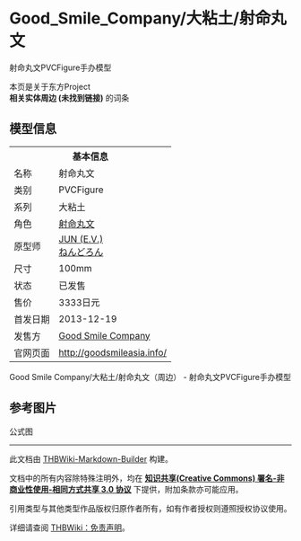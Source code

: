 # Good_Smile_Company/大粘土/射命丸文

<!-- source html: G:\repos\THBWiki-Markdown-Builder\THBWikiMarkdown\Temp\main\1\12\ns0%3AGood_Smile_Company%2F%E5%A4%A7%E7%B2%98%E5%9C%9F%2F%E5%B0%84%E5%91%BD%E4%B8%B8%E6%96%87.html -->

射命丸文PVCFigure手办模型

本页是关于东方Project  
 **相关实体周边 (未找到链接)** 的词条
## 模型信息

<table><tbody><tr><th colspan="2">基本信息</th></tr><tr><td class="label">名称</td><td> 射命丸文 </td></tr><tr><td class="label">类别</td><td>PVCFigure</td></tr><tr><td class="label">系列</td><td>大粘土</td></tr><tr><td class="label">角色</td><td><a href="./射命丸文.md" title="射命丸文">射命丸文</a></td></tr><tr><td class="label">原型师</td><td><a href="/index.php?title=JUN_(E.V.)&amp;action=edit&amp;redlink=1" class="new" title="JUN (E.V.)（页面不存在）">JUN (E.V.)</a><br><a href="/index.php?title=%E3%81%AD%E3%82%93%E3%81%A9%E3%82%8D%E3%82%93&amp;action=edit&amp;redlink=1" class="new" title="ねんどろん（页面不存在）">ねんどろん</a></td></tr><tr><td class="label">尺寸</td><td>100mm</td></tr><tr><td class="label">状态</td><td>已发售</td></tr><tr><td class="label">售价</td><td>3333日元</td></tr><tr><td class="label">首发日期</td><td>2013-12-19</td></tr><tr><td class="label">发售方</td><td><a href="./Good_Smile_Company.md" title="Good Smile Company">Good Smile Company</a></td></tr><tr><td class="label">官网页面</td><td><a rel="nofollow" class="external free" href="http://goodsmileasia.info/">http://goodsmileasia.info/</a></td></tr></tbody></table>

Good Smile Company/大粘土/射命丸文（周边） - 射命丸文PVCFigure手办模型
## 参考图片



[](./文件-Good_Smile_Company大粘土射命丸文-1.jpg.md)


[](./文件-Good_Smile_Company大粘土射命丸文-2.jpg.md)


[](./文件-Good_Smile_Company大粘土射命丸文-3.jpg.md)

公式图







---

此文档由 [THBWiki-Markdown-Builder](https://github.com/Delsin-Yu/THBWiki-Markdown-Builder) 构建。

文档中的所有内容除特殊注明外，均在 [**知识共享(Creative Commons) 署名-非商业性使用-相同方式共享 3.0 协议**](https://creativecommons.org/licenses/by-sa/3.0/deed.zh-hans) 下提供，附加条款亦可能应用。

引用类型与其他类型作品版权归原作者所有，如有作者授权则遵照授权协议使用。

详细请查阅 [THBWiki：免责声明](https://thbwiki.cc/THBWiki:%E5%85%8D%E8%B4%A3%E5%A3%B0%E6%98%8E)。

